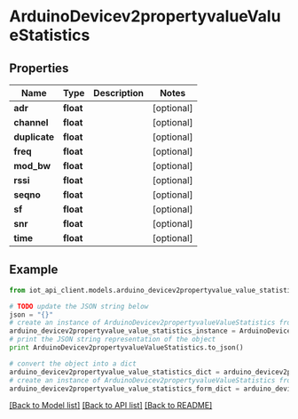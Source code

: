 # ArduinoDevicev2propertyvalueValueStatistics


## Properties
Name | Type | Description | Notes
------------ | ------------- | ------------- | -------------
**adr** | **float** |  | [optional] 
**channel** | **float** |  | [optional] 
**duplicate** | **float** |  | [optional] 
**freq** | **float** |  | [optional] 
**mod_bw** | **float** |  | [optional] 
**rssi** | **float** |  | [optional] 
**seqno** | **float** |  | [optional] 
**sf** | **float** |  | [optional] 
**snr** | **float** |  | [optional] 
**time** | **float** |  | [optional] 

## Example

```python
from iot_api_client.models.arduino_devicev2propertyvalue_value_statistics import ArduinoDevicev2propertyvalueValueStatistics

# TODO update the JSON string below
json = "{}"
# create an instance of ArduinoDevicev2propertyvalueValueStatistics from a JSON string
arduino_devicev2propertyvalue_value_statistics_instance = ArduinoDevicev2propertyvalueValueStatistics.from_json(json)
# print the JSON string representation of the object
print ArduinoDevicev2propertyvalueValueStatistics.to_json()

# convert the object into a dict
arduino_devicev2propertyvalue_value_statistics_dict = arduino_devicev2propertyvalue_value_statistics_instance.to_dict()
# create an instance of ArduinoDevicev2propertyvalueValueStatistics from a dict
arduino_devicev2propertyvalue_value_statistics_form_dict = arduino_devicev2propertyvalue_value_statistics.from_dict(arduino_devicev2propertyvalue_value_statistics_dict)
```
[[Back to Model list]](../README.md#documentation-for-models) [[Back to API list]](../README.md#documentation-for-api-endpoints) [[Back to README]](../README.md)


